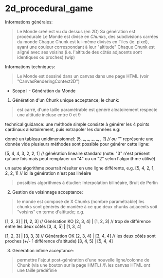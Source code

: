 # 2d_procedural_game

Informations générales:

> Le Monde créé est vu du dessus (en 2D)
> Sa génération est procédurale
> Le Monde est divisé en *Chunks*, des subdivisions carrées du monde
> Chaque Chunk est lui-même divisés en Tiles (ie. pixel), ayant une couleur correspondant à leur "altitude"
> Chaque Chunk est aligné avec ses voisins (i.e. l'altitude des côtés adjacents sont identiques ou proches)
> (wip)

Informations techniques:
> Le Monde est dessiné dans un canvas dans une page HTML (voir "CanvasRenderingContext2D")



- Scope I -
Génération du Monde


1. Génération d'un Chunk unique
acceptance; le chunk:
> est carré, d'une taille paramétrable
> est généré aléatoirement
> respecte une altitude incluse entre 0 et 9

technical guidance:
une méthode simple consiste à générer les 4 points cardinaux aléatoirement,
puis extrapoler les données
e.g:

donné un tableau unidimensionnel:
[5, _, _, _, _, _, 1] // ou "_" représente une donnée vide
plusieurs méthodes sont possible pour générer cette ligne:

[5, 4, 4, 3, 2, 2, 1] // génération lineaire standard (note: "3" n'est présent qu'une fois mais peut remplacer un "4" ou un "2" selon l'algorithme utilisé)

un autre algorithme pourrait résulter en une ligne différente, e.g.
[5, 4, 2, 1, 2, 2, 1] // ici la génération n'est pas linéaire

> possibles algorithmes à étudier: Interpolation bilinéaire, Bruit de Perlin


2. Gestion de voisinnage
acceptance:
> le monde est composé de X Chunks (nombre paramétrable)
> les chunks sont générés de manière à ce que deux chunks adjacents soit "voisins" en terme d'altitude; e.g.

[1, 2, 3] | [1, 2, 3]   // Génération KO
[2, 3, 4] | [1, 2, 3]   // trop de différence entre les deux côtés
[3, 4, 5] | [1, 3, 4]


[1, 2, 3] | [3, 3, 3]   // Génération OK
[2, 3, 4] | [3, 4, 4]   // les deux côtés sont proches (+/- 1 différence d'altitude)
[3, 4, 5] | [5, 4, 4]


3. Génération infinie
acceptance:
> permettre l'ajout post-génération d'une nouvelle ligne/colonne de Chunk (via une bouton sur la page HMTL)
/!\ les canvas HTML ont une taille prédéfinie
